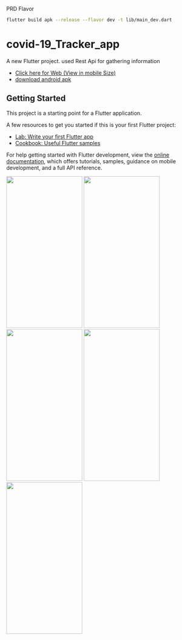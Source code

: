 PRD Flavor
```sh
flutter build apk --release --flavor dev -t lib/main_dev.dart
```

# covid-19_Tracker_app

A new Flutter project.
used Rest Api for gathering information
- [Click here for Web (View in mobile Size)](https://covid-19-app-4ea40.web.app/)
- [download android apk](https://drive.google.com/file/d/1orjKioePibHMZAw9lR6RO2bhJjRPf3fW/view?usp=drive_link)


## Getting Started

This project is a starting point for a Flutter application.

A few resources to get you started if this is your first Flutter project:

- [Lab: Write your first Flutter app](https://docs.flutter.dev/get-started/codelab)
- [Cookbook: Useful Flutter samples](https://docs.flutter.dev/cookbook)

For help getting started with Flutter development, view the
[online documentation](https://docs.flutter.dev/), which offers tutorials,
samples, guidance on mobile development, and a full API reference.

<div class="photo-gallery">
    <img src="https://github.com/gauravkakad1/Flutter-Covid-19-Tracker-App/assets/120310412/08369b1f-fe8f-4e2c-984f-47eeaa2ad376" style="width:200px; height:400px;">
    <img src="https://github.com/gauravkakad1/Flutter-Covid-19-Tracker-App/assets/120310412/6e2c7b4e-ca26-40e0-9499-304dc93ac49a" style="width:200px; height:400px;">
    <img src="https://github.com/gauravkakad1/Flutter-Covid-19-Tracker-App/assets/120310412/f8204031-2d95-4bc6-b755-3a27f66906fb" style="width:200px; height:400px;">
  <img src="https://github.com/gauravkakad1/Flutter-Covid-19-Tracker-App/assets/120310412/00cba823-defa-4746-aaf9-1c951345731a" style="width:200px; 
height:400px;">
  <img src="https://github.com/gauravkakad1/Flutter-Covid-19-Tracker-App/assets/120310412/9c0d8225-bf36-4ffd-8f6e-7a9b06ce97a6" style="width:200px; 
height:400px;">


</div>
